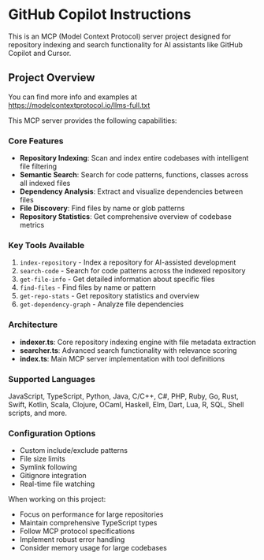 # GitHub Copilot Instructions

<!-- Use this file to provide workspace-specific custom instructions to Copilot. For more details, visit https://code.visualstudio.com/docs/copilot/copilot-customization#_use-a-githubcopilotinstructionsmd-file -->

This is an MCP (Model Context Protocol) server project designed for repository indexing and search functionality for AI assistants like GitHub Copilot and Cursor.

## Project Overview

You can find more info and examples at https://modelcontextprotocol.io/llms-full.txt

This MCP server provides the following capabilities:

### Core Features
- **Repository Indexing**: Scan and index entire codebases with intelligent file filtering
- **Semantic Search**: Search for code patterns, functions, classes across all indexed files
- **Dependency Analysis**: Extract and visualize dependencies between files
- **File Discovery**: Find files by name or glob patterns
- **Repository Statistics**: Get comprehensive overview of codebase metrics

### Key Tools Available
1. `index-repository` - Index a repository for AI-assisted development
2. `search-code` - Search for code patterns across the indexed repository
3. `get-file-info` - Get detailed information about specific files
4. `find-files` - Find files by name or pattern
5. `get-repo-stats` - Get repository statistics and overview
6. `get-dependency-graph` - Analyze file dependencies

### Architecture
- **indexer.ts**: Core repository indexing engine with file metadata extraction
- **searcher.ts**: Advanced search functionality with relevance scoring
- **index.ts**: Main MCP server implementation with tool definitions

### Supported Languages
JavaScript, TypeScript, Python, Java, C/C++, C#, PHP, Ruby, Go, Rust, Swift, Kotlin, Scala, Clojure, OCaml, Haskell, Elm, Dart, Lua, R, SQL, Shell scripts, and more.

### Configuration Options
- Custom include/exclude patterns
- File size limits
- Symlink following
- Gitignore integration
- Real-time file watching

When working on this project:
- Focus on performance for large repositories
- Maintain comprehensive TypeScript types
- Follow MCP protocol specifications
- Implement robust error handling
- Consider memory usage for large codebases
